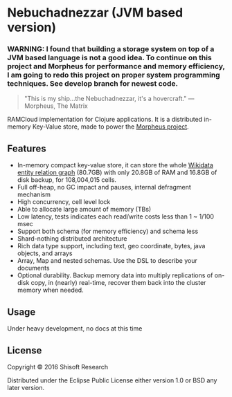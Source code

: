 # Nebuchadnezzar (JVM based version)

### WARNING: I found that building a storage system on top of a JVM based language is not a good idea. To continue on this project and Morpheus for performance and memory efficiency, I am going to redo this project on proper system programming techniques. See develop branch for newest code.

> "This is my ship...the Nebuchadnezzar, it's a hovercraft."
> ― Morpheus, The Matrix

RAMCloud implementation for Clojure applications.
It is a distributed in-memory Key-Value store, made to power the [Morpheus project](https://github.com/shisoft/Morpheus).

## Features

* In-memory compact key-value store, it can store the whole [Wikidata entity relation graph](https://dumps.wikimedia.org/wikidatawiki/entities/) (80.7GB) with only 20.8GB of RAM and 16.8GB of disk backup, for 108,004,015 cells.
* Full off-heap, no GC impact and pauses, internal defragment mechanism
* High concurrency, cell level lock
* Able to allocate large amount of memory (TBs)
* Low latency, tests indicates each read/write costs less than 1 ~ 1/100 msec
* Support both schema (for memory efficiency) and schema less
* Shard-nothing distributed architecture
* Rich data type support, including text, geo coordinate, bytes, java objects, and arrays
* Array, Map and nested schemas. Use the DSL to describe your documents
* Optional durability. Backup memory data into multiply replications of on-disk copy, in (nearly) real-time, recover them back into the cluster memory when needed.

## Usage

Under heavy development, no docs at this time

## License

Copyright © 2016 Shisoft Research

Distributed under the Eclipse Public License either version 1.0 or BSD any later version.
